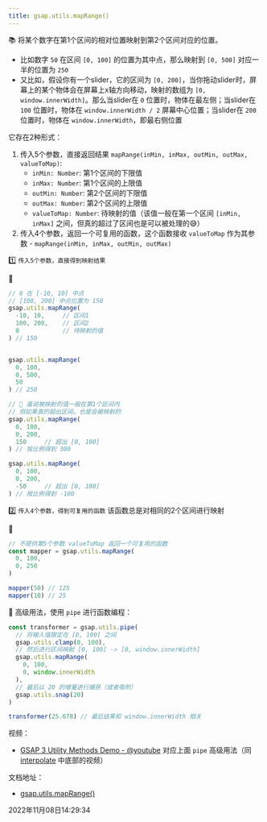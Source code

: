 ```yaml
---
title: gsap.utils.mapRange()
---
```


📚 将某个数字在第1个区间的相对位置映射到第2个区间对应的位置。
- 比如数字 `50` 在区间 `[0, 100]` 的位置为其中点，那么映射到 `[0, 500]` 对应一半的位置为 `250` 
- 又比如，假设你有一个slider，它的区间为 `[0, 200]`，当你拖动slider时，屏幕上的某个物体会在屏幕上x轴方向移动，映射的数组为 `[0, window.innerWidth]`。那么当slider在 `0` 位置时，物体在最左侧；当slider在 `100` 位置时，物体在 `window.innerWidth / 2` 屏幕中心位置；当slider在 `200` 位置时，物体在 `window.innerWidth`，即最右侧位置 

它存在2种形式：
1. 传入5个参数，直接返回结果 `mapRange(inMin, inMax, outMin, outMax, valueToMap)`:
   - `inMin: Number`: 第1个区间的下限值
   - `inMax: Number`: 第1个区间的上限值
   - `outMin: Number`: 第2个区间的下限值
   - `outMax: Number`: 第2个区间的上限值
   - `valueToMap: Number`: 待映射的值（该值一般在第一个区间 `[inMin, inMax]` 之间，但真的超过了区间也是可以被处理的😅）
2. 传入4个参数，返回一个可复用的函数，这个函数接收 `valueToMap` 作为其参数 - `mapRange(inMin, inMax, outMin, outMax)`



1️⃣ `传入5个参数，直接得到映射结果`

🌰

```js {1-2,16-17}
// 0 在 [-10, 10] 中点
// [100, 200] 中点位置为 150
gsap.utils.mapRange(
  -10, 10,     // 区间1
  100, 200,    // 区间2
  0            // 待映射的值
) // 150


gsap.utils.mapRange(
  0, 100,
  0, 500,
  50
) // 250

// 🚨 虽说被映射的值一般在第1个区间内
// 但如果真的超出区间，也是会被映射的
gsap.utils.mapRange(
  0, 100,
  0, 200,
  150     // 超出 [0, 100]
) // 按比例得到 300

gsap.utils.mapRange(
  0, 100,
  0, 200,
  -50     // 超出 [0, 100]
) // 按比例得到 -100
```



2️⃣ `传入4个参数，得到可复用的函数` 该函数总是对相同的2个区间进行映射

🌰

```js {1}
// 不提供第5个参数 valueToMap 返回一个可复用的函数
const mapper = gsap.utils.mapRange(
  0, 100,
  0, 250
)

mapper(50) // 125
mapper(10) // 25
```

🚀 高级用法，使用 `pipe` 进行函数编程：

```js {2,4,9}
const transformer = gsap.utils.pipe(
  // 将输入值限定在 [0, 100] 之间
  gsap.utils.clamp(0, 100),
  // 然后进行区间映射 [0, 100] -> [0, window.innerWidth]
  gsap.utils.mapRange(
    0, 100,
    0, window.innerWidth
  ),
  // 最后以 20 的增量进行捕获（或者吸附）
  gsap.utils.snap(20)
)

transformer(25.678) // 最后结果和 window.innerWidth 相关
```

视频：

- [GSAP 3 Utility Methods Demo - @youtube](https://youtu.be/NqiF5xIuMd0) 对应上面 `pipe` 高级用法（同 [interpolate](./interpolate) 中底部的视频）



文档地址：

- [gsap.utils.mapRange()](https://greensock.com/docs/v3/GSAP/UtilityMethods/mapRange())



2022年11月08日14:29:34